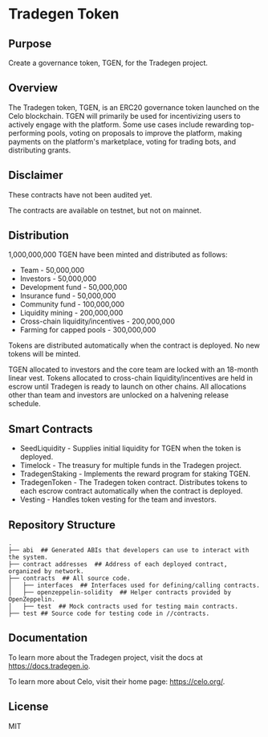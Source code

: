 # Tradegen Token

## Purpose

Create a governance token, TGEN, for the Tradegen project.

## Overview

The Tradegen token, TGEN, is an ERC20 governance token launched on the Celo blockchain. TGEN will primarily be used for incentivizing users to actively engage with the platform. Some use cases include rewarding top-performing pools, voting on proposals to improve the platform, making payments on the platform's marketplace, voting for trading bots, and distributing grants.

## Disclaimer

These contracts have not been audited yet.

The contracts are available on testnet, but not on mainnet.

## Distribution

1,000,000,000 TGEN have been minted and distributed as follows: 

* Team - 50,000,000
* Investors - 50,000,000
* Development fund - 50,000,000
* Insurance fund - 50,000,000
* Community fund - 100,000,000
* Liquidity mining - 200,000,000
* Cross-chain liquidity/incentives - 200,000,000
* Farming for capped pools - 300,000,000

Tokens are distributed automatically when the contract is deployed. No new tokens will be minted.

TGEN allocated to investors and the core team are locked with an 18-month linear vest. Tokens allocated to cross-chain liquidity/incentives are held in escrow until Tradegen is ready to launch on other chains. All allocations other than team and investors are unlocked on a halvening release schedule.

## Smart Contracts

* SeedLiquidity - Supplies initial liquidity for TGEN when the token is deployed.
* Timelock - The treasury for multiple funds in the Tradegen project.
* TradegenStaking - Implements the reward program for staking TGEN.
* TradegenToken - The Tradegen token contract. Distributes tokens to each escrow contract automatically when the contract is deployed.
* Vesting - Handles token vesting for the team and investors.

## Repository Structure

```
.
├── abi  ## Generated ABIs that developers can use to interact with the system.
├── contract addresses  ## Address of each deployed contract, organized by network.
├── contracts  ## All source code.
│   ├── interfaces  ## Interfaces used for defining/calling contracts.
│   ├── openzeppelin-solidity  ## Helper contracts provided by OpenZeppelin.
│   ├── test  ## Mock contracts used for testing main contracts.
├── test ## Source code for testing code in //contracts.
```

## Documentation

To learn more about the Tradegen project, visit the docs at https://docs.tradegen.io.

To learn more about Celo, visit their home page: https://celo.org/.

## License

MIT

